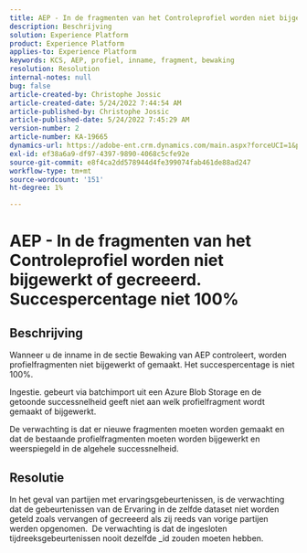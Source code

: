 ```yaml
---
title: AEP - In de fragmenten van het Controleprofiel worden niet bijgewerkt of gecreeerd. Succespercentage niet 100%
description: Beschrijving
solution: Experience Platform
product: Experience Platform
applies-to: Experience Platform
keywords: KCS, AEP, profiel, inname, fragment, bewaking
resolution: Resolution
internal-notes: null
bug: false
article-created-by: Christophe Jossic
article-created-date: 5/24/2022 7:44:54 AM
article-published-by: Christophe Jossic
article-published-date: 5/24/2022 7:45:29 AM
version-number: 2
article-number: KA-19665
dynamics-url: https://adobe-ent.crm.dynamics.com/main.aspx?forceUCI=1&pagetype=entityrecord&etn=knowledgearticle&id=49b97160-35db-ec11-a7b6-0022480b01c6
exl-id: ef38a6a9-df97-4397-9890-4068c5cfe92e
source-git-commit: e8f4ca2dd578944d4fe399074fab461de88ad247
workflow-type: tm+mt
source-wordcount: '151'
ht-degree: 1%

---
```


# AEP - In de fragmenten van het Controleprofiel worden niet bijgewerkt of gecreeerd. Succespercentage niet 100%

## Beschrijving


Wanneer u de inname in de sectie Bewaking van AEP controleert, worden profielfragmenten niet bijgewerkt of gemaakt. Het succespercentage is niet 100%.

Ingestie. gebeurt via batchimport uit een Azure Blob Storage en de getoonde successnelheid geeft niet aan welk profielfragment wordt gemaakt of bijgewerkt.

De verwachting is dat er nieuwe fragmenten moeten worden gemaakt en dat de bestaande profielfragmenten moeten worden bijgewerkt en weerspiegeld in de algehele successnelheid.


## Resolutie


In het geval van partijen met ervaringsgebeurtenissen, is de verwachting dat de gebeurtenissen van de Ervaring in de zelfde dataset niet worden geteld zoals vervangen of gecreeerd als zij reeds van vorige partijen werden opgenomen.  De verwachting is dat de ingesloten tijdreeksgebeurtenissen nooit dezelfde _id zouden moeten hebben.
